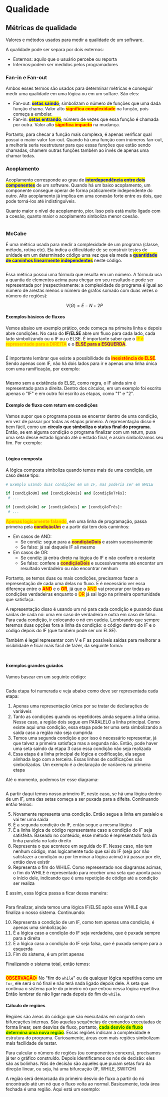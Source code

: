 # Qualidade

## Métricas de qualidade

Valores e métodos usados para medir a qualidade de um software.

A qualidade pode ser separa por dois externos:

* Externos: aquilo que o usuário percebe ou reporta
* Internos:podem ser medidos pelos programadores

### Fan-in e Fan-out

Ambos esses termos são usados para determinar métricas e conseguir medir uma qualidade em uma lógica ou em um softare. São eles:

* Fan-out: <mark style="color:blue;">**setas saindo**</mark>; simbolizam o número de funções que uma dada função chama. Valor alto <mark style="color:red;">**significa complexidade**</mark> na função, pois começa a embolar.
* Fan-in: <mark style="color:blue;">**setas entrando**</mark>; número de vezes que essa função é chamada por outra. Valor alto <mark style="color:red;">**significa impacto**</mark> na mudança.

Portanto, para checar a função mais complexa, é apenas verificar qual possui o maior valor fan-out. Quando há uma função com inúmeros fan-out, a melhoria seria reestruturar para que essas funções que estão sendo chamadas, chamem outras funções também ao invés de apenas uma chamar todas.&#x20;

### Acoplamento

Acoplamento corresponde ao grau de <mark style="color:blue;">**interdependência entre dois componentes**</mark> de um software. Quando há um baixo acoplamento, um componente consegue operar de forma praticamente independente do outro. Alto acoplamento já implica em uma conexão forte entre os dois, que pode torná-los até indistinguíveis.

Quanto maior o nível de acoplamento, pior. Isso pois está muito ligado com a coesão, quanto maior o acoplamento simboliza menor coesão.

<figure><img src="../../.gitbook/assets/ramificação de funções para qualidade.png" alt=""><figcaption></figcaption></figure>

### McCabe

É uma métrica usada para medir a complexidade de um programa (classe, método, rotina etc). Ela indica a dificuldade de se construir testes de unidade em um determinado código uma vez que ela mede a <mark style="color:blue;">**quantidade de caminhos linearmente independentes**</mark> neste código.

<figure><img src="../../.gitbook/assets/nós e arestas em maccabe.png" alt=""><figcaption></figcaption></figure>



Essa métrica possui uma fórmula que resulta em um número. A fórmula usa a quantia de elementos acima para chegar em seu resultado e pode ser representada por (respectivamente: a complexidade do programa é igual ao número de arestas menos o número de grafos somado com duas vezes o número de regiões):

$$
V(G)=E−N+2P
$$

#### Exemplos básicos de fluxos

Vemos abaixo um exemplo prático, onde começa na primeira linha e depois abre condições. No caso do **IF/ELSE** abre um fluxo para cada lado, cada lado simbolizando ou o IF ou o ELSE. É importante saber que o <mark style="color:orange;">**IF é representado para a DIREITA**</mark> e o <mark style="color:purple;">**ELSE para a ESQUERDA**</mark>.

<figure><img src="../../.gitbook/assets/exemplo básico de fluxo maccabe.png" alt=""><figcaption></figcaption></figure>

É importante lembrar que existe a possibilidade da <mark style="color:red;">**inexistência do ELSE**</mark>. Sendo apenas com IF, não há dois lados para ir e apenas uma linha única com uma ramificação, por exemplo:

<figure><img src="../../.gitbook/assets/mccabe com condições ifelse.png" alt=""><figcaption></figcaption></figure>

Mesmo sem a existência do ELSE, como regra, o IF ainda sim é representado para a direita. Dentro dos círculos, em um exemplo foi escrito apenas o "IF" e em outro foi escrito as etapas, como "1" e "2".

#### Exemplo de fluxo com return em condições

Vamos supor que o programa possa se encerrar dentro de uma condição, em vez de passar por todas as etapas primeiro. A representação disso é bem fácil, como um **círculo que simboliza o status final do programa**. Então, se em alguma condição o programa finalizar com um return, puxa uma seta desse estado ligando até o estado final, e assim simbolizamos seu fim. Por exemplo:

<figure><img src="../../.gitbook/assets/exemplo prático de regiõescom condições.png" alt=""><figcaption></figcaption></figure>



#### Lógica composta

A lógica composta simboliza quando temos mais de uma condição, um caso desse tipo:

```python
# Exemplo usando duas condições em um IF, mas poderia ser em WHILE

if [condiçãoUm] and [condiçãoDois] and [condiçãoTrês]:
 # ...

if [condiçãoUm] or [condiçãoDois] or [condiçãoTrês]:
 # ...
```

<mark style="color:orange;">**Apenas logicamente falando**</mark>, em uma linha de programação, passa primeira pela <mark style="color:purple;">**condiçãoUm**</mark> e a partir daí tem dois caminhos:

* Em casos de AND:
  * Se condiz: segue para a <mark style="color:purple;">**condiçãoDois**</mark> e assim sucessivamente
  * Se falso: já sai daquele IF ali mesmo
* Em casos de OR:
  * Se condiz: já entra direto na lógica do IF e não confere o restante
  * Se falso: confere a <mark style="color:purple;">**condiçãoDois**</mark> e sucessivamente até encontar um resultado verdadeiro ou não encontrar nenhum

Portanto, se temos duas ou mais condições, precisamos fazer a representação de cada uma delas no fluxo. E é necessário ver essa diferença entre o <mark style="color:red;">**AND**</mark> e o <mark style="color:red;">**OR**</mark>, já que o <mark style="color:red;">AND</mark> vai procurar por todas as condições verdadeiras enquanto o <mark style="color:red;">OR</mark> já sai logo na primeira oportunidade que satisfaça.

A representação disso é usando um nó para cada condição e puxando duas saídas de cada nó: uma em caso de verdadeira e outra em caso de falso. Para cada condição, ir colocando o nó em cadeia. Lembrando que sempre teremos duas opções fora a linha da condição: o código dentro do IF e o código depois do IF (que também pode ser um ELSE).

Também é legal representar com V e F as possíveis saídas para melhorar a visibilidade e ficar mais fácil de fazer, da seguinte forma:

<figure><img src="../../.gitbook/assets/lógica composta mccabe and.png" alt=""><figcaption></figcaption></figure>

<figure><img src="../../.gitbook/assets/lógica composta mccabe or.png" alt=""><figcaption></figcaption></figure>



#### Exemplos grandes guiados

Vamos basear em um seguinte código:

<figure><img src="../../.gitbook/assets/contagem de regiões a partir de um código.png" alt=""><figcaption></figcaption></figure>

Cada etapa foi numerada e veja abaixo como deve ser representada cada etapa:

1. Apenas uma representação única por se tratar de declarações de variáveis
2. Tanto as condições quando os repetidores ainda seguem a linha única. Nesse caso, a região dois segue em PARALELO a linha principal. Como existe aqui uma condição, essa etapa pode ter uma seta simbolizando a saída caso a região não seja cumprida
3. Temos uma segunda condição e por isso é necessário representar, já que talvez a primeira satisfaça mas a segunda não. Então, pode haver uma seta saindo da etapa 3 caso essa condição não seja realizada
4. Essa etapa é a linha principal de lógica e codificação, ela segue alinhada logo com a terceira. Essas linhas de codificações são simbolizadas. Um exemplo é a declaração de variáveis na primeira etapa

Até o momento, podemos ter esse diagrama:

<figure><img src="../../.gitbook/assets/possíveis saídas de condições maccabe.png" alt=""><figcaption></figcaption></figure>

A partir daqui temos nosso primeiro IF, neste caso, se há uma lógica dentro de um IF, uma das setas começa a ser puxada para a difeita. Continuando então temos:

5. Novamente representa uma condição. Então segue a linha em paralelo e vai ter uma saída
6. É a segunda condição do IF, então segue a mesma lógica
7. É a linha lógica de código representante caso a condição do IF seja satisfeita. Baseado no conteúdo, esse método é representado fora da linha paralela no lado direito
8. Representa o que acontece em seguida do IF. Nesse caso, não tem nenhum código, mas logicamente tudo que sai do IF (seja por não satisfazer a condição ou por terminar a lógica acima) irá passar por ele, então deve existir
9. Representa o fim do WHILE. Como representado nos diagramas acimas, o fim do WHILE é representado para receber uma seta que aponta para o início dele, indicando que é uma repetição de código até a condição ser realiza

E assim, essa lógica passa a ficar dessa maneira:

<figure><img src="../../.gitbook/assets/maccabe dentro de while.png" alt=""><figcaption></figcaption></figure>

Para finalizar, ainda temos uma lógica IF/ELSE após esse WHILE que finaliza o nosso sistema. Continuando:

10. Representa a condição de um IF, como tem apenas uma condição, é apenas uma simbolização
11. É a lógica caso a condição do IF seja verdadeira, que é puxada sempre para a direita
12. É a lógica caso a condição do IF seja falsa, que é puxada sempre para a esquerda
13. Fim do sistema, é um print apenas

Finalizando o sistema total, então temos:

<figure><img src="../../.gitbook/assets/exemplo completo maccabe.png" alt=""><figcaption></figcaption></figure>

<mark style="color:red;">**OBSERVAÇÃO:**</mark> No "fim do `while`" ou de qualquer lógica repetitiva como um `for`, ele será o nó final e não terá nada ligado depois dele. A seta que continua o sistema parte do primeiro nó que entrou nessa lógica repetitiva. Então lembrar de não ligar nada depois do fim do `while`.

#### Cálculo de regiões

Regiões são áreas do código que são executadas em conjunto sem bifurcações internas. São aquelas sequências de comandos executadas de forma linear, sem desvios de fluxo, portanto, <mark style="color:green;">**cada desvio de fluxo determina uma nova região**</mark>. Essas regiões indicam a complexidade e estrutura do programa. Curiosamente, áreas com mais regiões simbolizam mais facilidade de testar.

Para calcular o número de regiões (ou componentes conexos), precisamos já ter o gráfico construído. Depois identificamos os nós de decisão: eles são as bolinhas. Nós de decisão são aqueles que puxam setas fora da direção linear, ou seja, há uma bifurcação (IF, WHILE, SWITCH)

A região será demarcada do primeiro desvio de fluxo a partir do nó encontrado até um nó que o fluxo volta ao normal. Basicamente, toda área fechada é uma região. Aqui está um exemplo:

<figure><img src="../../.gitbook/assets/cálculo de regiões com mccabe.png" alt=""><figcaption></figcaption></figure>

